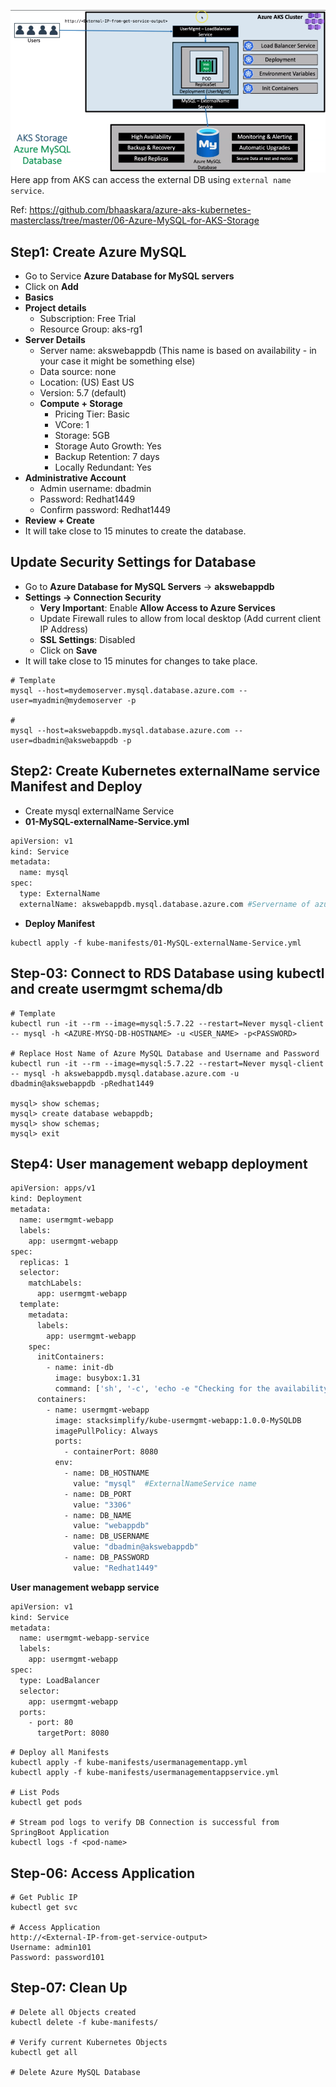 ![](Pasted%20image%2020220709200245.png)
Here app from AKS can access the external DB using `external name service`.

Ref: https://github.com/bhaaskara/azure-aks-kubernetes-masterclass/tree/master/06-Azure-MySQL-for-AKS-Storage

## Step1: Create Azure MySQL
-   Go to Service **Azure Database for MySQL servers**
-   Click on **Add**
-   **Basics**
-   **Project details**
    -   Subscription: Free Trial
    -   Resource Group: aks-rg1
-   **Server Details**
    -   Server name: akswebappdb (This name is based on availability - in your case it might be something else)
    -   Data source: none
    -   Location: (US) East US
    -   Version: 5.7 (default)
    -   **Compute + Storage**
        -   Pricing Tier: Basic
        -   VCore: 1
        -   Storage: 5GB
        -   Storage Auto Growth: Yes
        -   Backup Retention: 7 days
        -   Locally Redundant: Yes
-   **Administrative Account**
    -   Admin username: dbadmin
    -   Password: Redhat1449
    -   Confirm password: Redhat1449
-   **Review + Create**
-   It will take close to 15 minutes to create the database.

## Update Security Settings for Database

-   Go to **Azure Database for MySQL Servers** -> **akswebappdb**
-   **Settings -> Connection Security**
    -   **Very Important**: Enable **Allow Access to Azure Services**
    -   Update Firewall rules to allow from local desktop (Add current client IP Address)
    -   **SSL Settings**: Disabled
    -   Click on **Save**
-   It will take close to 15 minutes for changes to take place.

```
# Template
mysql --host=mydemoserver.mysql.database.azure.com --user=myadmin@mydemoserver -p

# 
mysql --host=akswebappdb.mysql.database.azure.com --user=dbadmin@akswebappdb -p
```

## Step2: Create Kubernetes externalName service Manifest and Deploy 
-   Create mysql externalName Service
-   **01-MySQL-externalName-Service.yml**
```sh
apiVersion: v1
kind: Service
metadata:
  name: mysql
spec:
  type: ExternalName
  externalName: akswebappdb.mysql.database.azure.com #Servername of azure db from azure portal
```

-   **Deploy Manifest**
```
kubectl apply -f kube-manifests/01-MySQL-externalName-Service.yml
```

## Step-03: Connect to RDS Database using kubectl and create usermgmt schema/db

```
# Template
kubectl run -it --rm --image=mysql:5.7.22 --restart=Never mysql-client -- mysql -h <AZURE-MYSQ-DB-HOSTNAME> -u <USER_NAME> -p<PASSWORD>

# Replace Host Name of Azure MySQL Database and Username and Password
kubectl run -it --rm --image=mysql:5.7.22 --restart=Never mysql-client -- mysql -h akswebappdb.mysql.database.azure.com -u dbadmin@akswebappdb -pRedhat1449

mysql> show schemas;
mysql> create database webappdb;
mysql> show schemas;
mysql> exit
```

## Step4: User management webapp deployment
```sh
apiVersion: apps/v1
kind: Deployment 
metadata:
  name: usermgmt-webapp
  labels:
    app: usermgmt-webapp
spec:
  replicas: 1
  selector:
    matchLabels:
      app: usermgmt-webapp
  template:  
    metadata:
      labels: 
        app: usermgmt-webapp
    spec:
      initContainers:
        - name: init-db
          image: busybox:1.31
          command: ['sh', '-c', 'echo -e "Checking for the availability of MySQL Server deployment"; while ! nc -z mysql 3306; do sleep 1; printf "-"; done; echo -e "  >> MySQL DB Server has started";']      
      containers:
        - name: usermgmt-webapp
          image: stacksimplify/kube-usermgmt-webapp:1.0.0-MySQLDB
          imagePullPolicy: Always
          ports: 
            - containerPort: 8080           
          env:
            - name: DB_HOSTNAME
              value: "mysql"  #ExternalNameService name          
            - name: DB_PORT
              value: "3306"            
            - name: DB_NAME
              value: "webappdb"            
            - name: DB_USERNAME
              value: "dbadmin@akswebappdb"            
            - name: DB_PASSWORD
              value: "Redhat1449"      
```

**User management webapp service**
```sh
apiVersion: v1
kind: Service
metadata:
  name: usermgmt-webapp-service
  labels: 
    app: usermgmt-webapp
spec:
  type: LoadBalancer
  selector:
    app: usermgmt-webapp
  ports: 
    - port: 80
      targetPort: 8080
```

```
# Deploy all Manifests
kubectl apply -f kube-manifests/usermanagementapp.yml
kubectl apply -f kube-manifests/usermanagementappservice.yml

# List Pods
kubectl get pods

# Stream pod logs to verify DB Connection is successful from SpringBoot Application
kubectl logs -f <pod-name>
```

## Step-06: Access Application

```
# Get Public IP
kubectl get svc

# Access Application
http://<External-IP-from-get-service-output>
Username: admin101
Password: password101
```

## Step-07: Clean Up

```
# Delete all Objects created
kubectl delete -f kube-manifests/

# Verify current Kubernetes Objects
kubectl get all

# Delete Azure MySQL Database
```